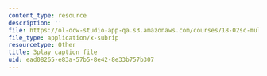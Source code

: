 ```yaml
---
content_type: resource
description: ''
file: https://ol-ocw-studio-app-qa.s3.amazonaws.com/courses/18-02sc-multivariable-calculus-fall-2010/ead08265e83a57b58e428e33b757b307_-PGcTRLh1u4.vtt
file_type: application/x-subrip
resourcetype: Other
title: 3play caption file
uid: ead08265-e83a-57b5-8e42-8e33b757b307
---
```

